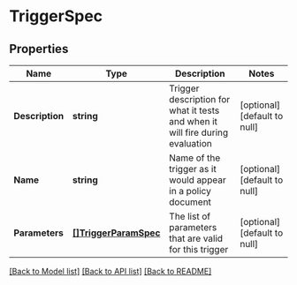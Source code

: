 # TriggerSpec

## Properties
Name | Type | Description | Notes
------------ | ------------- | ------------- | -------------
**Description** | **string** | Trigger description for what it tests and when it will fire during evaluation | [optional] [default to null]
**Name** | **string** | Name of the trigger as it would appear in a policy document | [optional] [default to null]
**Parameters** | [**[]TriggerParamSpec**](TriggerParamSpec.md) | The list of parameters that are valid for this trigger | [optional] [default to null]

[[Back to Model list]](../README.md#documentation-for-models) [[Back to API list]](../README.md#documentation-for-api-endpoints) [[Back to README]](../README.md)


